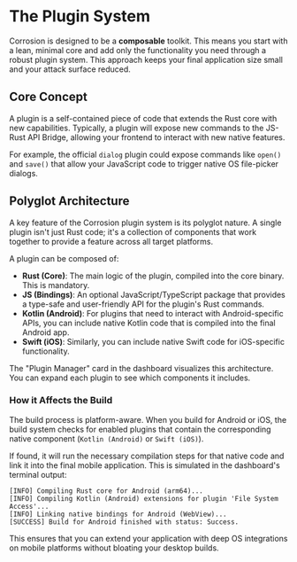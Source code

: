 # The Plugin System

Corrosion is designed to be a **composable** toolkit. This means you start with a lean, minimal core and add only the functionality you need through a robust plugin system. This approach keeps your final application size small and your attack surface reduced.

## Core Concept

A plugin is a self-contained piece of code that extends the Rust core with new capabilities. Typically, a plugin will expose new commands to the JS-Rust API Bridge, allowing your frontend to interact with new native features.

For example, the official `dialog` plugin could expose commands like `open()` and `save()` that allow your JavaScript code to trigger native OS file-picker dialogs.

## Polyglot Architecture

A key feature of the Corrosion plugin system is its polyglot nature. A single plugin isn't just Rust code; it's a collection of components that work together to provide a feature across all target platforms.

A plugin can be composed of:

-   **Rust (Core)**: The main logic of the plugin, compiled into the core binary. This is mandatory.
-   **JS (Bindings)**: An optional JavaScript/TypeScript package that provides a type-safe and user-friendly API for the plugin's Rust commands.
-   **Kotlin (Android)**: For plugins that need to interact with Android-specific APIs, you can include native Kotlin code that is compiled into the final Android app.
-   **Swift (iOS)**: Similarly, you can include native Swift code for iOS-specific functionality.

The "Plugin Manager" card in the dashboard visualizes this architecture. You can expand each plugin to see which components it includes.

### How it Affects the Build

The build process is platform-aware. When you build for Android or iOS, the build system checks for enabled plugins that contain the corresponding native component (`Kotlin (Android)` or `Swift (iOS)`).

If found, it will run the necessary compilation steps for that native code and link it into the final mobile application. This is simulated in the dashboard's terminal output:

```
[INFO] Compiling Rust core for Android (arm64)...
[INFO] Compiling Kotlin (Android) extensions for plugin 'File System Access'...
[INFO] Linking native bindings for Android (WebView)...
[SUCCESS] Build for Android finished with status: Success.
```

This ensures that you can extend your application with deep OS integrations on mobile platforms without bloating your desktop builds.